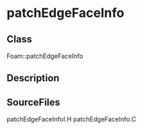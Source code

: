 # patchEdgeFaceInfo 
## Class
Foam::patchEdgeFaceInfo

## Description

## SourceFiles
patchEdgeFaceInfoI.H
patchEdgeFaceInfo.C

